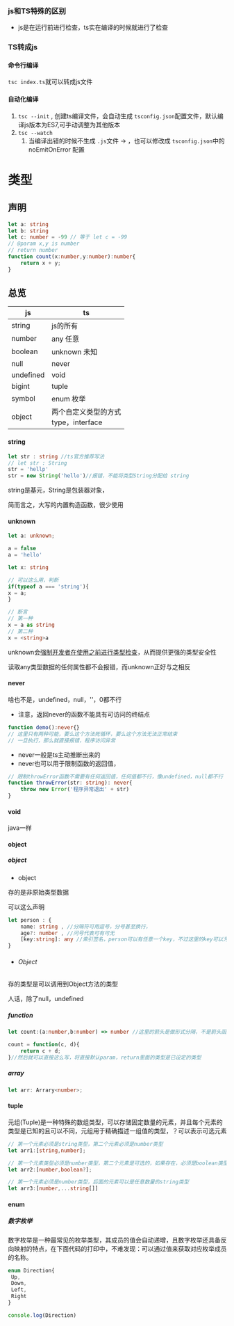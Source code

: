 ### js和TS特殊的区别

- js是在运行前进行检查，ts实在编译的时候就进行了检查

### TS转成js

#### 命令行编译

`tsc index.ts`就可以转成js文件

#### 自动化编译

1. `tsc --init` , 创建ts编译文件，会自动生成 `tsconfig.json`配置文件，默认编译js版本为ES7,可手动调整为其他版本
2. `tsc --watch`
   1. 当编译出错的时候不生成 `.js`文件 -> ，也可以修改成 `tsconfig.json`中的noEmitOnError 配置

# 类型

## 声明

```typescript
let a: string
let b: string
let c: number = -99 // 等于 let c = -99
// @param x,y is number
// return number
function count(x:number,y:number):number{
    return x + y;
}
```

## 总览

| js        | ts                                        |
| --------- | ----------------------------------------- |
| string    | js的所有                                  |
| number    | any 任意                                  |
| boolean   | unknown 未知                              |
| null      | never                                     |
| undefined | void                                      |
| bigint    | tuple                                     |
| symbol    | enum 枚举                                 |
| object    | 两个自定义类型的方式<br />type，interface |

#### string

```typescript
let str : string //ts官方推荐写法
// let str : String
str = 'hellp'
str = new String('hello')//报错，不能将类型String分配给 string
```

string是基元，String是包装器对象，

简而言之，大写的内置构造函数，很少使用



#### unknown

```typescript
let a: unknown;

a = false
a = 'hello'

let x: string

// 可以这么用，判断
if(typeof a === 'string'){
x = a;
}

// 断言
// 第一种
x = a as string
// 第二种
x = <string>a
```

unknown会<u>强制开发者在使用之前进行类型检查</u>，从而提供更强的类型安全性

读取any类型数据的任何属性都不会报错，而unknown正好与之相反

#### never

啥也不是，undefined，null，''，0都不行

- 注意，返回never的函数不能具有可访问的终结点

```typescript
function demo():never{}
// 这里只有两种可能，要么这个方法死循环，要么这个方法无法正常结束
// 一旦执行，那么就直接报错，程序访问异常
```

- never一般是ts主动推断出来的
- never也可以用于限制函数的返回值，

```typescript
// 限制throwError函数不需要有任何返回值，任何值都不行，像undefined，null都不行
function throwError(str: string): never{
	throw new Error('程序异常退出' + str)
}
```

#### void

java一样

#### object

##### object

- object

存的是非原始类型数据

可以这么声明

```typescript
let person : {
    name: string , //分隔符可用逗号，分号甚至换行，
    age?: number , //问号代表可有可无
    [key:string]: any //索引签名，person可以有任意一个key，不过这里的key可以为随意字母如index，只要保证key是string类型
}
```



- ###### Object

存的类型是可以调用到Object方法的类型

人话，除了null，undefined

##### function

```typescript
let count:(a:number,b:number) => number //这里的箭头是做形式分隔，不是箭头函数，意思是return number 

count = function(c, d){
    return c + d;
}//然后就可以直接这么写，将直接默认param，return里面的类型是已设定的类型
```

##### array

```typescript
let arr: Arrary<number>;
```

#### tuple

元组(Tuple)是一种特殊的数组类型，可以存储固定数量的元素，并且每个元素的类型是已知的且可以不同，元组用于精确描述一组值的类型，？可以表示可选元素

```typescript
// 第一个元素必须是string类型，第二个元素必须是number类型
let arr1:[string,number];

// 第一个元素类型必须是number类型，第二个元素是可选的，如果存在，必须是boolean类型
let arr2:[number,boolean?];

// 第一个元素必须是number类型，后面的元素可以是任意数量的string类型
let arr3:[number,...string[]]
```

#### enum

##### 数字枚举

数字枚举是一种最常见的枚举类型，其成员的值会自动递增，且数字枚举还具备反向映射的特点，在下面代码的打印中，不难发现：可以通过值来获取对应枚举成员的名称。

```typescript
enum Direction{
 Up,
 Down,
 Left,
 Right
}

console.log(Direction)

```

